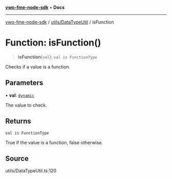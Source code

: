 [**vwo-fme-node-sdk**](../../../README.md) • **Docs**

---

[vwo-fme-node-sdk](../../../modules.md) / [utils/DataTypeUtil](../README.md) / isFunction

# Function: isFunction()

> **isFunction**(`val`): `val is FunctionType`

Checks if a value is a function.

## Parameters

• **val**: [`dynamic`](../../../types/Common/type-aliases/dynamic.md)

The value to check.

## Returns

`val is FunctionType`

True if the value is a function, false otherwise.

## Source

utils/DataTypeUtil.ts:120
